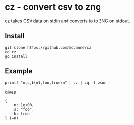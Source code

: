 # cz - convert csv to zng

cz takes CSV data on stdin and converts to to ZNG on stdout.

## Install

```
git clone https://github.com/mccanne/cz
cd cz
go install
```

## Example

```
printf "n,s,b\n1,foo,true\n" | cz | zq -f zson -
```
gives
```
{
    n: 1e+00,
    s: "foo",
    b: true
} (=0)
```
